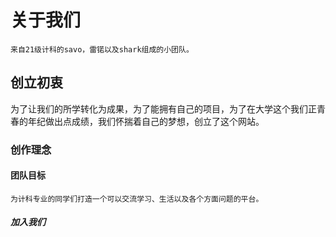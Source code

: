 # 关于我们
    来自21级计科的savo，雷锘以及shark组成的小团队。
## 创立初衷
为了让我们的所学转化为成果，为了能拥有自己的项目，为了在大学这个我们正青春的年纪做出点成绩，我们怀揣着自己的梦想，创立了这个网站。
### 创作理念
    
#### 团队目标
    为计科专业的同学们打造一个可以交流学习、生活以及各个方面问题的平台。
##### 加入我们

